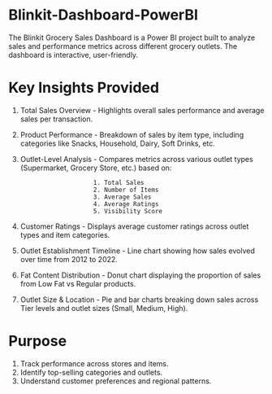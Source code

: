# Blinkit-Dashboard-PowerBI
The Blinkit Grocery Sales Dashboard is a Power BI project built to analyze sales and performance metrics across different grocery outlets. The dashboard is interactive, user-friendly.

# Key Insights Provided
1. Total Sales Overview - Highlights overall sales performance and average sales per transaction.
2. Product Performance - Breakdown of sales by item type, including categories like Snacks, Household, Dairy, Soft Drinks, etc.
3. Outlet-Level Analysis - Compares metrics across various outlet types (Supermarket, Grocery Store, etc.) based on:
   
                           1. Total Sales
                           2. Number of Items
                           3. Average Sales
                           4. Average Ratings
                           5. Visibility Score
5. Customer Ratings - Displays average customer ratings across outlet types and item categories.
6. Outlet Establishment Timeline - Line chart showing how sales evolved over time from 2012 to 2022.
7. Fat Content Distribution - Donut chart displaying the proportion of sales from Low Fat vs Regular products.
8. Outlet Size & Location - Pie and bar charts breaking down sales across Tier levels and outlet sizes (Small, Medium, High).

# Purpose
1. Track performance across stores and items.
2. Identify top-selling categories and outlets.
3. Understand customer preferences and regional patterns.

